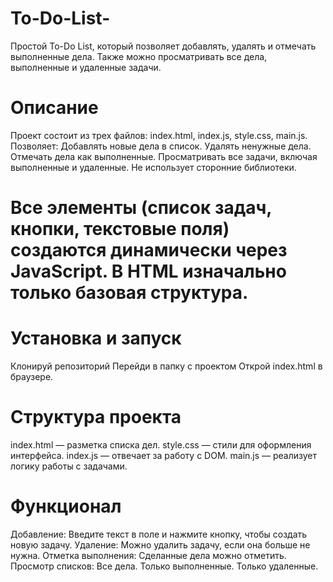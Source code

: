# To-Do-List-
Простой To-Do List, который позволяет добавлять, удалять и отмечать выполненные дела. Также можно просматривать все дела, выполненные и удаленные задачи.
# Описание
Проект состоит из трех файлов: index.html, index.js, style.css, main.js.
Позволяет:
Добавлять новые дела в список.
Удалять ненужные дела.
Отмечать дела как выполненные.
Просматривать все задачи, включая выполненные и удаленные.
Не использует сторонние библиотеки.
# Все элементы (список задач, кнопки, текстовые поля) создаются динамически через JavaScript. В HTML изначально только базовая структура.

# Установка и запуск
Клонируй репозиторий
Перейди в папку с проектом
Открой index.html в браузере.

# Структура проекта
index.html — разметка списка дел.
style.css — стили для оформления интерфейса.
index.js — отвечает за работу с DOM.
main.js — реализует логику работы с задачами.
# Функционал
Добавление: Введите текст в поле и нажмите кнопку, чтобы создать новую задачу.
Удаление: Можно удалить задачу, если она больше не нужна.
Отметка выполнения: Сделанные дела можно отметить.
Просмотр списков:
Все дела.
Только выполненные.
Только удаленные.
